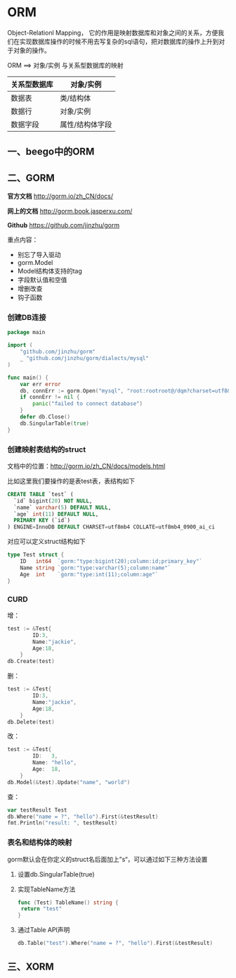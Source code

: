 # ORM

Object-Relationl Mapping， 它的作用是映射数据库和对象之间的关系，方便我们在实现数据库操作的时候不用去写复杂的sql语句，把对数据库的操作上升到对于对象的操作。

ORM  ==> 对象/实例 与关系型数据库的映射

| 关系型数据库 | 对象/实例       |
| ------------ | --------------- |
| 数据表       | 类/结构体       |
| 数据行       | 对象/实例       |
| 数据字段     | 属性/结构体字段 |



## 一、beego中的ORM

## 二、GORM

**官方文档** http://gorm.io/zh_CN/docs/

**网上的文档** http://gorm.book.jasperxu.com/

**Github** https://github.com/jinzhu/gorm



重点内容：

- 别忘了导入驱动
- gorm.Model
- Model结构体支持的tag
- 字段默认值和空值
- 增删改查
- 钩子函数



### 创建DB连接

```go
package main

import (
    "github.com/jinzhu/gorm"
	_ "github.com/jinzhu/gorm/dialects/mysql"
)

func main() {
	var err error
	db, connErr := gorm.Open("mysql", "root:rootroot@/dqm?charset=utf8&parseTime=True&loc=Local")
	if connErr != nil {
		panic("failed to connect database")
	}
	defer db.Close()
    db.SingularTable(true)
}
```

### 创建映射表结构的struct

文档中的位置：http://gorm.io/zh_CN/docs/models.html

比如这里我们要操作的是表test表，表结构如下

```sql
CREATE TABLE `test` (
  `id` bigint(20) NOT NULL,
  `name` varchar(5) DEFAULT NULL,
  `age` int(11) DEFAULT NULL,
  PRIMARY KEY (`id`)
) ENGINE=InnoDB DEFAULT CHARSET=utf8mb4 COLLATE=utf8mb4_0900_ai_ci
```

对应可以定义struct结构如下

```go
type Test struct {
	ID   int64  `gorm:"type:bigint(20);column:id;primary_key"`
	Name string `gorm:"type:varchar(5);column:name"`
	Age  int    `gorm:"type:int(11);column:age"`
}
```

### CURD

增：

```go
test := &Test{
		ID:3,
		Name:"jackie",
		Age:18,
	}
db.Create(test)
```

删：

```go
test := &Test{
		ID:3,
		Name:"jackie",
		Age:18,
	}
db.Delete(test)
```

改：

```go
test := &Test{
		ID:   3,
		Name: "hello",
		Age:  18,
	}
db.Model(&test).Update("name", "world")
```

查：

```go
var testResult Test
db.Where("name = ?", "hello").First(&testResult)
fmt.Println("result: ", testResult)
```

### 表名和结构体的映射

gorm默认会在你定义的struct名后面加上”s“，可以通过如下三种方法设置

1. 设置db.SingularTable(true)

2. 实现TableName方法

   ```go
   func (Test) TableName() string {
   	return "test"
   }
   ```

3. 通过Table API声明

   ```go
   db.Table("test").Where("name = ?", "hello").First(&testResult)
   ```

   

## 三、XORM

